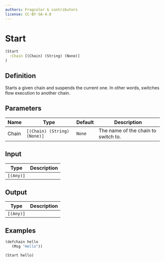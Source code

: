 ```yaml
---
authors: Fragcolor & contributors
license: CC-BY-SA-4.0
---
```



# Start

```clojure
(Start
  :Chain [(Chain) (String) (None)]
)
```


## Definition

Starts a given chain and suspends the current one. In other words, switches flow execution to another chain.


## Parameters

| Name | Type | Default | Description |
|------|------|---------|-------------|
| Chain | `[(Chain) (String) (None)]` | `None` | The name of the chain to switch to. |


## Input

| Type | Description |
|------|-------------|
| `[(Any)]` |  |


## Output

| Type | Description |
|------|-------------|
| `[(Any)]` |  |


## Examples

```clojure
(defchain hello
   (Msg "Hello"))

(Start hello)
```
